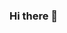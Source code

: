 ### Hi there 👋

<!--
**elroykanye/elroykanye** is a ✨ _special_ ✨ repository because its `README.md` (this file) appears on your GitHub profile.

Here are some ideas to get you started:

- 🔭 I’m currently working on a school management system
- 🌱 I’m currently learning xamarin, SKLearn, spring, Hibernate, rust webassembly, django
- 👯 I’m looking to collaborate on the official rust crates.io
- 🤔 I’m looking for help with nun really..😁
- 💬 Ask me about what I ate today
- 📫 How to reach me: [https://wa.me/237672270627]WhatsApp
- 😄 Pronouns: He
- ⚡ Fun fact: everything is just an illusion 😒 reality is often disappointing 😶 fun is what you want it to be
-->
